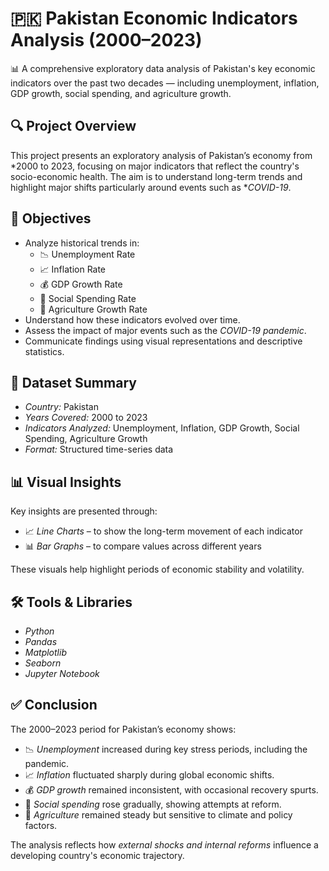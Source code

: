 # 🇵🇰 Pakistan Economic Indicators Analysis (2000–2023)

📊 A comprehensive exploratory data analysis of Pakistan's key economic indicators over the past two decades — including unemployment, inflation, GDP growth, social spending, and agriculture growth.



## 🔍 Project Overview

This project presents an exploratory analysis of Pakistan’s economy from *2000 to 2023, focusing on major indicators that reflect the country's socio-economic health. The aim is to understand long-term trends and highlight major shifts  particularly around events such as **COVID-19*.



## 🎯 Objectives

- Analyze historical trends in:
  - 📉 Unemployment Rate  
  - 📈 Inflation Rate  
  - 💰 GDP Growth Rate  
  - 🧾 Social Spending Rate  
  - 🌾 Agriculture Growth Rate
- Understand how these indicators evolved over time.
- Assess the impact of major events such as the *COVID-19 pandemic*.
- Communicate findings using visual representations and descriptive statistics.



## 📁 Dataset Summary

- *Country:* Pakistan  
- *Years Covered:* 2000 to 2023  
- *Indicators Analyzed:* Unemployment, Inflation, GDP Growth, Social Spending, Agriculture Growth  
- *Format:* Structured time-series data  



## 📊 Visual Insights

Key insights are presented through:

- 📈 *Line Charts* – to show the long-term movement of each indicator  
- 📊 *Bar Graphs* – to compare values across different years  

These visuals help highlight periods of economic stability and volatility.



## 🛠 Tools & Libraries

- *Python*
- *Pandas*
- *Matplotlib*
- *Seaborn*
- *Jupyter Notebook*



## ✅ Conclusion

The 2000–2023 period for Pakistan’s economy shows:

- 📉 *Unemployment* increased during key stress periods, including the pandemic.  
- 📈 *Inflation* fluctuated sharply during global economic shifts.  
- 💰 *GDP growth* remained inconsistent, with occasional recovery spurts.  
- 🧾 *Social spending* rose gradually, showing attempts at reform.  
- 🌾 *Agriculture* remained steady but sensitive to climate and policy factors.

The analysis reflects how *external shocks and internal reforms* influence a developing country's economic trajectory.
